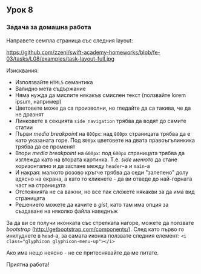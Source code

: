 ## Урок 8

### Задача за домашна работа

Направете семпла страница със следния layout:

https://github.com/zzeni/swift-academy-homeworks/blob/fe-03/tasks/L08/examples/task-layout-full.jpg
  
Изисквания:

* Използвайте `HTML5` семантика
* Валидно мета съдържание
* Няма нужда да мислите някакъв смислен текст (ползвайте lorem ipsum, например)
* Цветовете може да са произволни, но гледайте да са такива, че да не дразнят
* Линковете в секцията `side navigation` трябва да водят до самите статии
* Първи _media breakpoint_ на `800px`: над `800px` страницата трябва да е като указаната горе. Под `800px` цветовете на двата правоъгълинкика трябва да се променят
* Втори _media breakpoint_ на `600px`: под `600px` страницата трябва да изглежда като на втората картинка. Т.е. _side менюто_ да стане хоризонтално и да застане между `header`-a и `main`-a
* И накрая: малкото розово кръгче трябва да седи "залепено" долу вдясно на екрана, а като го кликнете - да ви отведе до най-горната част на страницата
* Отстоянията не са важни, но все пак сложете някакви за да има вид страницата
* Решението можете да качите в _gist_, като там има опция за създаване на няколко файла наведнъж
  
За да ви се получи иконката със стрелката нагоре, можете да ползвате _bootstrap_ (http://getbootstrap.com/components/). След като първо го инклуднете в `head`-а, за самата иконка ползвате следния елемент: `<i class="glyphicon glyphicon-menu-up"></i>`

Ако има нещо неясно - не се притеснявайте да ме питате.
  
Приятна работа!